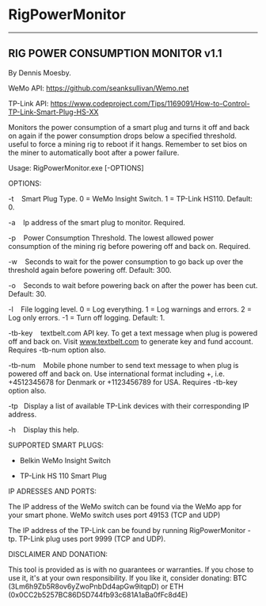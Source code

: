 # RigPowerMonitor
----------------------------------
RIG POWER CONSUMPTION MONITOR v1.1
----------------------------------

By Dennis Moesby.

WeMo API: https://github.com/seanksullivan/Wemo.net

TP-Link API: https://www.codeproject.com/Tips/1169091/How-to-Control-TP-Link-Smart-Plug-HS-XX

Monitors the power consumption of a smart plug and turns it off and back on again if the power consumption drops below a specified threshold. useful to force a mining rig to reboot if it hangs. 
Remember to set bios on the miner to automatically boot after a power failure.

Usage: RigPowerMonitor.exe [-OPTIONS]

OPTIONS:

-t&nbsp;&nbsp;&nbsp;&nbsp;Smart Plug Type. 0 = WeMo Insight Switch. 1 = TP-Link HS110. Default: 0.

-a&nbsp;&nbsp;&nbsp;&nbsp;Ip address of the smart plug to monitor. Required.

-p&nbsp;&nbsp;&nbsp;&nbsp;Power Consumption Threshold. The lowest allowed power consumption of the mining rig before powering off and back on. Required.

-w&nbsp;&nbsp;&nbsp;&nbsp;Seconds to wait for the power consumption to go back up over the threshold again before powering off. Default: 300.

-o&nbsp;&nbsp;&nbsp;&nbsp;Seconds to wait before powering back on after the power has been cut. Default: 30.

-l&nbsp;&nbsp;&nbsp;&nbsp;File logging level. 0 = Log everything. 1 = Log warnings and errors. 2 = Log only errors. -1 = Turn off logging. Default: 1.

-tb-key&nbsp;&nbsp;&nbsp;&nbsp;textbelt.com API key. To get a text message when plug is powered off and back on. Visit www.textbelt.com to generate key and fund account. Requires -tb-num option also.

-tb-num&nbsp;&nbsp;&nbsp;&nbsp;Mobile phone number to send text message to when plug is powered off and back on. Use international format including +<country code>, i.e. +4512345678 for Denmark or +1123456789 for USA. Requires -tb-key option also.
  
-tp&nbsp;&nbsp;&nbsp;Display a list of available TP-Link devices with their corresponding IP address.

-h&nbsp;&nbsp;&nbsp;&nbsp;Display this help.

SUPPORTED SMART PLUGS:

- Belkin WeMo Insight Switch

- TP-Link HS 110 Smart Plug

IP ADRESSES AND PORTS:

The IP address of the WeMo switch can be found via the WeMo app for your smart phone. WeMo switch uses port 49153 (TCP and UDP)

The IP address of the TP-Link can be found by running RigPowerMonitor -tp. TP-Link plug uses port 9999 (TCP and UDP).

DISCLAIMER AND DONATION:

This tool is provided as is with no guarantees or warranties. If you chose to use it, it's at your own responsibility. If you like it, consider donating:
BTC (3Lm6h9Zb5R8ov6yZwoPnbDd4apGw9itqpD) or ETH (0x0CC2b5257BC86D5D744fb93c681A1aBa0fFc8d4E)

